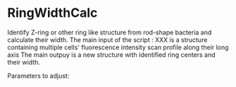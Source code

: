 # RingWidthCalc
Identify Z-ring or other ring like structure from rod-shape bacteria and calculate their width.
The main input of the script : XXX is a structure containing multiple cells' fluorescence intensity scan profile along their long axis
The main outpuy is a new structure with identified ring centers and their width.

Parameters to adjust:
